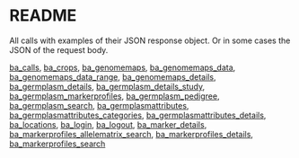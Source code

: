 # README

All calls with examples of their JSON response object. Or in some cases the JSON of the request body.

[ba_calls](https://github.com/c5sire/brapi/blob/master/inst/apidocs/ba_calls.md), [ba_crops](https://github.com/c5sire/brapi/blob/master/inst/apidocs/ba_crops.md), [ba_genomemaps](https://github.com/c5sire/brapi/blob/master/inst/apidocs/ba_genomemaps.md), [ba_genomemaps_data](https://github.com/c5sire/brapi/blob/master/inst/apidocs/ba_genomemaps_data.md), [ba_genomemaps_data_range](https://github.com/c5sire/brapi/blob/master/inst/apidocs/ba_genomemaps_data_range.md), [ba_genomemaps_details](https://github.com/c5sire/brapi/blob/master/inst/apidocs/ba_genomemaps_details.md), [ba_germplasm_details](https://github.com/c5sire/brapi/blob/master/inst/apidocs/ba_germplasm_details.md), [ba_germplasm_details_study](https://github.com/c5sire/brapi/blob/master/inst/apidocs/ba_germplasm_details_study.md), [ba_germplasm_markerprofiles](https://github.com/c5sire/brapi/blob/master/inst/apidocs/ba_germplasm_markerprofiles.md), [ba_germplasm_pedigree](https://github.com/c5sire/brapi/blob/master/inst/apidocs/ba_germplasm_pedigree.md), [ba_germplasm_search](https://github.com/c5sire/brapi/blob/master/inst/apidocs/ba_germplasm_search.md), [ba_germplasmattributes](https://github.com/c5sire/brapi/blob/master/inst/apidocs/ba_germplasmattributes.md), [ba_germplasmattributes_categories](https://github.com/c5sire/brapi/blob/master/inst/apidocs/ba_germplasmattributes_categories.md), [ba_germplasmattributes_details](https://github.com/c5sire/brapi/blob/master/inst/apidocs/ba_germplasmattributes_details.md), [ba_locations](https://github.com/c5sire/brapi/blob/master/inst/apidocs/ba_locations.md), [ba_login](https://github.com/c5sire/brapi/blob/master/inst/apidocs/ba_login.md), [ba_logout](https://github.com/c5sire/brapi/blob/master/inst/apidocs/ba_logout.md), [ba_marker_details](https://github.com/c5sire/brapi/blob/master/inst/apidocs/ba_marker_details.md), [ba_markerprofiles_allelematrix_search](https://github.com/c5sire/brapi/blob/master/inst/apidocs/ba_markerprofiles_allelematrix_search.md), [ba_markerprofiles_details](https://github.com/c5sire/brapi/blob/master/inst/apidocs/ba_markerprofiles_details.md), [ba_markerprofiles_search](https://github.com/c5sire/brapi/blob/master/inst/apidocs/ba_markerprofiles_search.md)

